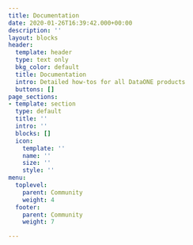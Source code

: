 ```yaml
---
title: Documentation
date: 2020-01-26T16:39:42.000+00:00
description: ''
layout: blocks
header:
  template: header
  type: text only
  bkg_color: default
  title: Documentation
  intro: Detailed how-tos for all DataONE products
  buttons: []
page_sections:
- template: section
  type: default
  title: ''
  intro: ''
  blocks: []
  icon:
    template: ''
    name: ''
    size: ''
    style: ''
menu:
  toplevel:
    parent: Community
    weight: 4
  footer:
    parent: Community
    weight: 7

---
```

